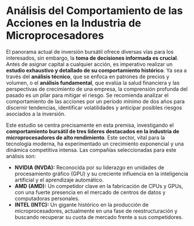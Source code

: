 # **Análisis del Comportamiento de las Acciones en la Industria de Microprocesadores**

El panorama actual de inversión bursátil ofrece diversas vías para los interesados, sin embargo, la **toma de decisiones informada es crucial**. Antes de asignar capital a cualquier acción, es imperativo realizar un **estudio exhaustivo y detallado de su comportamiento histórico**. Ya sea a través del **análisis técnico**, que se enfoca en patrones de precios y volumen, o el **análisis fundamental**, que evalúa la salud financiera y las perspectivas de crecimiento de una empresa, la comprensión profunda del pasado es un pilar para mitigar el riesgo. Se recomienda analizar el comportamiento de las acciones por un período mínimo de dos años para discernir tendencias, identificar volatilidades y anticipar posibles riesgos asociados a la inversión.

Este estudio se centra precisamente en esta premisa, investigando el **comportamiento bursátil de tres líderes destacados en la industria de microprocesadores de alto rendimiento**. Este sector, vital para la tecnología moderna, ha experimentado un crecimiento exponencial y una dinámica competitiva intensa. Las compañías seleccionadas para este análisis son:

- **NVIDIA (NVDA):** Reconocida por su liderazgo en unidades de procesamiento gráfico (GPU) y su creciente influencia en la inteligencia artificial y el aprendizaje automático.
- **AMD (AMD):** Un competidor clave en la fabricación de CPUs y GPUs, con una fuerte presencia en el mercado de centros de datos y computadoras personales.
- **INTEL (INTC):** Un gigante histórico en la producción de microprocesadores, actualmente en una fase de reestructuración y buscando recuperar su cuota de mercado frente a sus competidores.